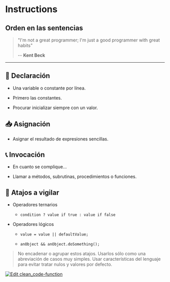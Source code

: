 # Instructions

## Orden en las sentencias

> "I'm not a great programmer; I'm just a good programmer with great habits"
>
> -- **Kent Beck**

---

## 👶 Declaración

- Una variable o constante por línea.

- Primero las constantes.

- Procurar inicializar siempre con un valor.

## 📥 Asignación

- Asignar el resultado de expresiones sencillas.

## 📞 Invocación

- En cuanto se complique...

- Llamar a métodos, subrutinas, procedimientos o funciones.

## 👮 Atajos a vigilar

- Operadores ternarios

    - `condition ? value if true : value if false`

- Operadores lógicos

    - `value = value || defaultValue;`

    - `anObject && anObject.doSomething();`

> No encadenar o agrupar estos atajos.
> Usarlos sólo como una abreviación de casos muy simples.
> Usar características del lenguaje para evitar tratar nulos y valores por defecto.

[![Edit clean_code-function](https://codesandbox.io/static/img/play-codesandbox.svg)](https://codesandbox.io/s/frosty-dust-wwcy4?fontsize=14&hidenavigation=1&theme=dark)